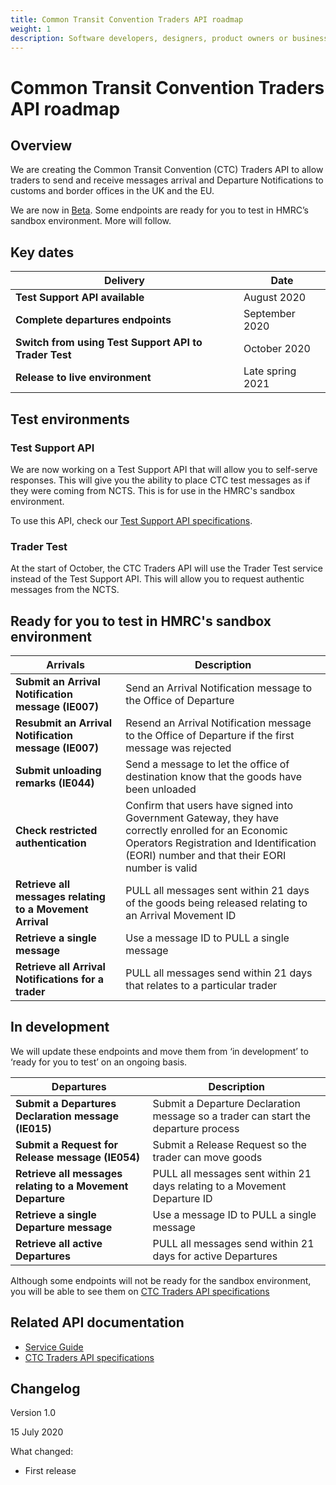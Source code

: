 ```yaml
---
title: Common Transit Convention Traders API roadmap
weight: 1
description: Software developers, designers, product owners or business analysts - see how you can integrate your software with Common Transit Convention Traders API.
---
```


# Common Transit Convention Traders API roadmap

## Overview

We are creating  the Common Transit Convention (CTC) Traders API to allow traders to send and receive messages arrival and Departure Notifications to customs and border offices in the UK and the EU.  


We are now in [Beta](https://www.gov.uk/help/beta). Some endpoints are ready for you to test in HMRC’s sandbox environment. More will follow.



## Key dates


| **Delivery** | **Date** |
|------|-------------|
|**Test Support API available**| August 2020|
|**Complete departures endpoints**| September 2020 |
|**Switch from using Test Support API to Trader Test**| October 2020 |
|**Release to live environment**| Late spring 2021 |

## Test environments

### Test Support API 

We are now working on a Test Support API that will allow you to self-serve responses. This will give you the ability to place CTC test messages as if they were coming from NCTS. This is for use in the HMRC's sandbox environment.  

To use this API, check our [Test Support API specifications]( https://developer.qa.tax.service.gov.uk/api-documentation/docs/api/service/common-transit-convention-traders-test-support/1.0).

### Trader Test

At the start of October, the CTC Traders API will use the Trader Test service instead of the Test Support API. This will allow you to request authentic messages from the NCTS. 


## Ready for you to test in HMRC's sandbox environment

| **Arrivals** | **Description** |
|------|-------------|
|**Submit an Arrival Notification message (IE007)** |Send an Arrival Notification message to the Office of Departure|
|**Resubmit an Arrival Notification message (IE007)**|Resend an Arrival Notification message to the Office of Departure if the first message was rejected|
|**Submit unloading remarks (IE044)** |Send a message to let the office of destination know that the goods have been unloaded|
|**Check restricted authentication**|Confirm that users have signed into Government Gateway, they have correctly enrolled for an Economic Operators Registration and Identification (EORI) number and that their EORI number is valid|
|**Retrieve all messages relating to a Movement Arrival**|PULL all messages sent within 21 days of the goods being released relating to an Arrival Movement ID|
|**Retrieve a single message** |Use a message ID to PULL a single message|
|**Retrieve all Arrival Notifications for a trader**|PULL all messages send within 21 days that relates to a particular trader|  



## In development

We will update these endpoints and move them from ‘in development’ to ‘ready for you to test’ on an ongoing basis.

|**Departures**|**Description**|
|----|-----------|
|**Submit  a Departures Declaration message (IE015)** |Submit a Departure Declaration message so a trader can start the departure process|
|**Submit a Request for Release message (IE054)**|Submit a Release Request so the trader can move goods|
|**Retrieve all messages relating to a Movement Departure**|PULL all messages sent within 21 days relating to a Movement Departure ID |
|**Retrieve a single Departure message** |Use a message ID to PULL a single message|
|**Retrieve all active Departures**|PULL all messages send within 21 days for active Departures|  

Although some endpoints will not be ready for the sandbox environment, you will be able to see them on [CTC Traders API specifications](https://developer.service.hmrc.gov.uk/api-documentation/docs/api/service/common-transit-convention-traders/1.0)



## Related API documentation
<!--- Section owner: MTD Programme --->

  * [Service Guide](https://developer.tax.service.gov.uk/guides/common-transit-convention-traders-service-guide/)
  * [CTC Traders API specifications](https://developer.service.hmrc.gov.uk/api-documentation/docs/api/service/common-transit-convention-traders/1.0)

## Changelog
<!--- Section owner: MTD Programme --->

Version 1.0

15 July 2020

What changed:

* First release
